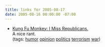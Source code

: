 ```yaml
---
title: links for 2005-08-17
date: 2005-08-16 00:00:00 -07:00
---
```


<ul class="delicious">
	<li>
		<div class="delicious-link"><a href="http://kfmonkey.blogspot.com/2004/12/i-miss-republicans.html">Kung Fu Monkey: I Miss Republicans.</a></div>
		<div class="delicious-extended">A nice rant.</div>
		<div class="delicious-tags">(tags: <a href="http://del.icio.us/torrez/humor">humor</a> <a href="http://del.icio.us/torrez/opinion">opinion</a> <a href="http://del.icio.us/torrez/politics">politics</a> <a href="http://del.icio.us/torrez/terrorism">terrorism</a> <a href="http://del.icio.us/torrez/war">war</a>)</div>
	</li>
</ul>
